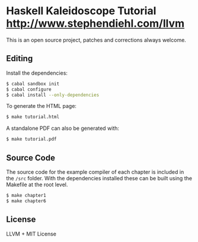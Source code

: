 Haskell Kaleidoscope Tutorial http://www.stephendiehl.com/llvm
===============================================================

This is an open source project, patches and corrections always welcome.

Editing
-------

Install the dependencies:

```bash
$ cabal sandbox init
$ cabal configure
$ cabal install --only-dependencies
```

To generate the HTML page:

```bash
$ make tutorial.html
```

A standalone PDF can also be generated with:

```bash
$ make tutorial.pdf
```

Source Code
-----------

The source code for the example compiler of each chapter is included in
the ``/src`` folder. With the dependencies installed these can be built
using the Makefile at the root level.

```bash
$ make chapter1
$ make chapter6
```

License
-------

LLVM + MIT License

